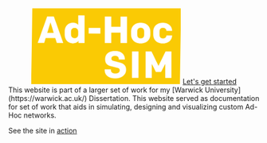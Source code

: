 

<div align="center">
<img width="300" src=/assets/LOGO.png/>
<a href="https://dylanfranks3.github.io/AdHocSimSite/">Let's get started</a>
</div>
This website is part of a larger set of work for my [Warwick University](https://warwick.ac.uk/)  Dissertation. This website served as documentation for set of work that aids in simulating, designing and visualizing custom Ad-Hoc networks. 

See the site in [action](https://dylanfranks3.github.io/AdHocSimSite/)

